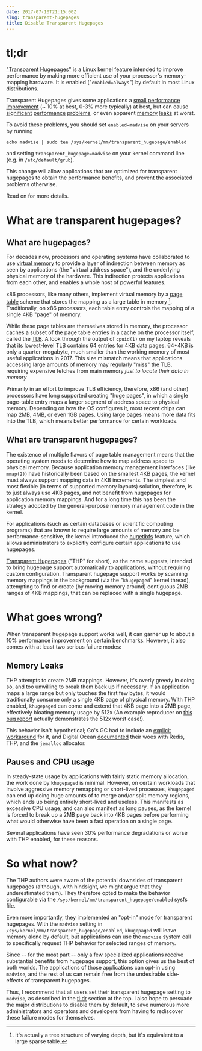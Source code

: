 ```yaml
---
date: 2017-07-10T21:15:00Z
slug: transparent-hugepages
title: Disable Transparent Hugepages
---
```


# tl;dr

["Transparent Hugepages"][kerneldoc] is a Linux kernel feature
intended to improve performance by making more efficient use of your
processor's memory-mapping hardware. It is enabled
("`enabled=always`") by default in most Linux distributions.

Transparent Hugepages gives some applications a
[small performance improvement][benchmarks] (~ 10% at best, 0-3% more
typically) at best, but can cause [significant][mongodb]
[performance][oracle] [problems][splunk], or even apparent
[memory][d-o] [leaks][golang] at worst.

To avoid these problems, you should set `enabled=madvise` on your
servers by running

    echo madvise | sudo tee /sys/kernel/mm/transparent_hugepage/enabled

and setting `transparent_hugepage=madvise` on your kernel command line
(e.g. in `/etc/default/grub`).

This change will allow applications that are optimized for transparent
hugepages to obtain the performance benefits, and prevent the
associated problems otherwise.

Read on for more details.

[rhel-guide]: https://access.redhat.com/documentation/en-US/Red_Hat_Enterprise_Linux/6/html/Performance_Tuning_Guide/s-memory-transhuge.html
[mongodb]: https://docs.mongodb.com/manual/tutorial/transparent-huge-pages/
[kerneldoc]: https://www.kernel.org/doc/Documentation/vm/transhuge.txt
[oracle]: https://blogs.oracle.com/linux/entry/performance_issues_with_transparent_huge
[d-o]: https://www.digitalocean.com/company/blog/transparent-huge-pages-and-alternative-memory-allocators/
[lwn]: https://lwn.net/Articles/423584/
[benchmarks]: https://lwn.net/Articles/423590/
[marklogic]: https://help.marklogic.com/knowledgebase/article/View/16/0/linux-huge-pages-and-transparent-huge-pages
[golang]: https://github.com/golang/go/issues/8832
[splunk]: https://docs.splunk.com/Documentation/Splunk/6.5.2/ReleaseNotes/SplunkandTHP
[redis]: https://redis.io/topics/latency


# What are transparent hugepages?
## What are hugepages?

For decades now, processors and operating systems have collaborated to
use [virtual memory][virtmem] to provide a layer of indirection
between memory as seen by applications (the "virtual address space"),
and the underlying physical memory of the hardware. This indirection
protects applications from each other, and enables a whole host of
powerful features.

x86 processors, like many others, implement virtual memory by a
[page table][pagetable] scheme that stores the mapping as a large
table in memory [^tree]. Traditionally, on x86 processors, each table
entry controls the mapping of a single 4KB "page" of memory.

[^tree]: It's actually a tree structure of varying depth, but it's equivalent to a large sparse table.

While these page tables are themselves stored in memory, the processor
caches a subset of the page table entries in a cache on the processor
itself, called the [TLB][tlb]. A look through the output of `cpuid(1)`
on my laptop reveals that its lowest-level TLB contains 64 entries for
4KB data pages. 64\*4KB is only a quarter-megabyte, much smaller than
the working memory of most useful applications in 2017. This size mismatch
means that applications accessing large amounts of memory may
regularly "miss" the TLB, requiring expensive fetches from main memory
*just to locate their data in memory*

Primarily in an effort to improve TLB efficiency, therefore, x86 (and other)
processors have long supported creating "huge pages", in which a
single page-table entry maps a larger segment of address space to
physical memory. Depending on how the OS configures it, most recent
chips can map 2MB, 4MB, or even 1GB pages. Using large pages means
more data fits into the TLB, which means better performance for certain workloads.

## What are transparent hugepages?

The existence of multiple flavors of page table management means that
the operating system needs to determine how to map address space to
physical memory. Because application memory management interfaces
(like `mmap(2)`) have historically been based on the smallest 4KB
pages, the kernel must always support mapping data in 4KB
increments. The simplest and most flexible (in terms of supported
memory layouts) solution, therefore, is to just always use 4KB pages,
and not benefit from hugepages for application memory mappings. And
for a long time this has been the strategy adopted by the
general-purpose memory management code in the kernel.

For applications (such as certain databases or scientific computing
programs) that are known to require large amounts of memory and be
performance-sensitive, the kernel introduced the
[hugetlbfs][hugetlbfs] feature, which allows administrators to
explicitly configure certain applications to use hugepages.

[Transparent Hugepages][thp] ("THP" for short), as the name suggests,
intended to bring hugepage support automatically to applications,
without requiring custom configuration. Transparent hugepage support
works by scanning memory mappings in the background (via the
"`khugepaged`" kernel thread), attempting to find or create (by moving
memory around) contiguous 2MB ranges of 4KB mappings, that can be
replaced with a single hugepage.

# What goes wrong?

When transparent hugepage support works well, it can garner up to
about a 10% performance improvement on certain benchmarks. However, it
also comes with at least two serious failure modes:

## Memory Leaks

THP attempts to create 2MB mappings. However, it's overly greedy in
doing so, and too unwilling to break them back up if necessary. If an
application maps a large range but only touches the first few bytes,
it would traditionally consume only a single 4KB page of physical
memory. With THP enabled, `khugepaged` can come and extend that 4KB
page into a 2MB page, effectively bloating memory usage by 512x (An
example reproducer on
[this bug report](https://bugzilla.kernel.org/show_bug.cgi?id=93111)
actually demonstrates the 512x worst case!).

This behavior isn't hypothetical; Go's GC had to include an
[explicit workaround][golang] for it, and Digital Ocean
[documented][d-o] their woes with Redis, THP, and the `jemalloc`
allocator.

## Pauses and CPU usage

In steady-state usage by applications with fairly static memory
allocation, the work done by `khugepaged` is minimal. However, on
certain workloads that involve aggressive memory remapping or
short-lived processes, `khugepaged` can end up doing huge amounts of
to merge and/or split memory regions, which ends up being entirely
short-lived and useless. This manifests as excessive CPU usage, and
can also manifest as long pauses, as the kernel is forced to break up
a 2MB page back into 4KB pages before performing what would otherwise
have been a fast operation on a single page.

Several applications have seen 30% performance degradations or worse
with THP enabled, for these reasons.

# So what now?

The THP authors were aware of the potential downsides of transparent
hugepages (although, with hindsight, we might argue that they
underestimated them). They therefore opted to make the behavior
configurable via the `/sys/kernel/mm/transparent_hugepage/enabled`
sysfs file.

Even more importantly, they implemented an "opt-in" mode for
transparent hugepages. With the `madvise` setting in
`/sys/kernel/mm/transparent_hugepage/enabled`, `khugepaged` will leave
memory alone by default, but applications can use the `madvise` system
call to specifically request THP behavior for selected ranges of
memory.

Since -- for the most part -- only a few specialized applications
receive substantial benefits from hugepage support, this option gives
us the best of both worlds. The applications of those applications can
opt-in using `madvise`, and the rest of us can remain free from the
undesirable side-effects of transparent hugepages.

Thus, I recommend that all users set their transparent hugepage
setting to `madvise`, as described in the [tl;dr](#tl-dr) section at
the top. I also hope to persuade the major distributions to disable
them by default, to save numerous more administrators and operators
and developers from having to rediscover these failure modes for
themselves.


[virtmem]: https://en.wikipedia.org/wiki/Virtual_memory
[pagetable]: https://en.wikipedia.org/wiki/Page_table
[tlb]: https://en.wikipedia.org/wiki/Translation_lookaside_buffer
[hugetlbfs]: https://www.kernel.org/doc/Documentation/vm/hugetlbpage.txt
[thp]: https://www.kernel.org/doc/Documentation/vm/transhuge.txt
